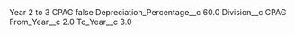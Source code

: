 <?xml version="1.0" encoding="UTF-8"?>
<CustomMetadata xmlns="http://soap.sforce.com/2006/04/metadata" xmlns:xsi="http://www.w3.org/2001/XMLSchema-instance" xmlns:xsd="http://www.w3.org/2001/XMLSchema">
    <label>Year 2 to 3 CPAG</label>
    <protected>false</protected>
    <values>
        <field>Depreciation_Percentage__c</field>
        <value xsi:type="xsd:double">60.0</value>
    </values>
    <values>
        <field>Division__c</field>
        <value xsi:type="xsd:string">CPAG</value>
    </values>
    <values>
        <field>From_Year__c</field>
        <value xsi:type="xsd:double">2.0</value>
    </values>
    <values>
        <field>To_Year__c</field>
        <value xsi:type="xsd:double">3.0</value>
    </values>
</CustomMetadata>
